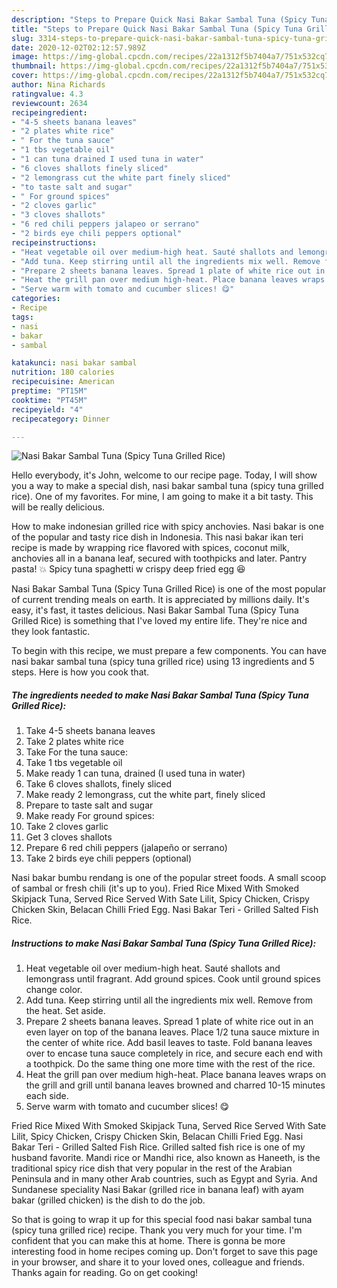 ```yaml
---
description: "Steps to Prepare Quick Nasi Bakar Sambal Tuna (Spicy Tuna Grilled Rice)"
title: "Steps to Prepare Quick Nasi Bakar Sambal Tuna (Spicy Tuna Grilled Rice)"
slug: 3314-steps-to-prepare-quick-nasi-bakar-sambal-tuna-spicy-tuna-grilled-rice
date: 2020-12-02T02:12:57.989Z
image: https://img-global.cpcdn.com/recipes/22a1312f5b7404a7/751x532cq70/nasi-bakar-sambal-tuna-spicy-tuna-grilled-rice-recipe-main-photo.jpg
thumbnail: https://img-global.cpcdn.com/recipes/22a1312f5b7404a7/751x532cq70/nasi-bakar-sambal-tuna-spicy-tuna-grilled-rice-recipe-main-photo.jpg
cover: https://img-global.cpcdn.com/recipes/22a1312f5b7404a7/751x532cq70/nasi-bakar-sambal-tuna-spicy-tuna-grilled-rice-recipe-main-photo.jpg
author: Nina Richards
ratingvalue: 4.3
reviewcount: 2634
recipeingredient:
- "4-5 sheets banana leaves"
- "2 plates white rice"
- " For the tuna sauce"
- "1 tbs vegetable oil"
- "1 can tuna drained I used tuna in water"
- "6 cloves shallots finely sliced"
- "2 lemongrass cut the white part finely sliced"
- "to taste salt and sugar"
- " For ground spices"
- "2 cloves garlic"
- "3 cloves shallots"
- "6 red chili peppers jalapeo or serrano"
- "2 birds eye chili peppers optional"
recipeinstructions:
- "Heat vegetable oil over medium-high heat. Sauté shallots and lemongrass until fragrant. Add ground spices. Cook until ground spices change color."
- "Add tuna. Keep stirring until all the ingredients mix well. Remove from the heat. Set aside."
- "Prepare 2 sheets banana leaves. Spread 1 plate of white rice out in an even layer on top of the banana leaves. Place 1/2 tuna sauce mixture in the center of white rice. Add basil leaves to taste. Fold banana leaves over to encase tuna sauce completely in rice, and secure each end with a toothpick. Do the same thing one more time with the rest of the rice."
- "Heat the grill pan over medium high-heat. Place banana leaves wraps on the grill and grill until banana leaves browned and charred 10-15 minutes each side."
- "Serve warm with tomato and cucumber slices! 😋"
categories:
- Recipe
tags:
- nasi
- bakar
- sambal

katakunci: nasi bakar sambal 
nutrition: 180 calories
recipecuisine: American
preptime: "PT15M"
cooktime: "PT45M"
recipeyield: "4"
recipecategory: Dinner

---
```



![Nasi Bakar Sambal Tuna (Spicy Tuna Grilled Rice)](https://img-global.cpcdn.com/recipes/22a1312f5b7404a7/751x532cq70/nasi-bakar-sambal-tuna-spicy-tuna-grilled-rice-recipe-main-photo.jpg)

Hello everybody, it's John, welcome to our recipe page. Today, I will show you a way to make a special dish, nasi bakar sambal tuna (spicy tuna grilled rice). One of my favorites. For mine, I am going to make it a bit tasty. This will be really delicious.

How to make indonesian grilled rice with spicy anchovies. Nasi bakar is one of the popular and tasty rice dish in Indonesia. This nasi bakar ikan teri recipe is made by wrapping rice flavored with spices, coconut milk, anchovies all in a banana leaf, secured with toothpicks and later. Pantry pasta! 💥 Spicy tuna spaghetti w crispy deep fried egg 😆

Nasi Bakar Sambal Tuna (Spicy Tuna Grilled Rice) is one of the most popular of current trending meals on earth. It is appreciated by millions daily. It's easy, it's fast, it tastes delicious. Nasi Bakar Sambal Tuna (Spicy Tuna Grilled Rice) is something that I've loved my entire life. They're nice and they look fantastic.


To begin with this recipe, we must prepare a few components. You can have nasi bakar sambal tuna (spicy tuna grilled rice) using 13 ingredients and 5 steps. Here is how you cook that.

<!--inarticleads1-->

##### The ingredients needed to make Nasi Bakar Sambal Tuna (Spicy Tuna Grilled Rice):

1. Take 4-5 sheets banana leaves
1. Take 2 plates white rice
1. Take  For the tuna sauce:
1. Take 1 tbs vegetable oil
1. Make ready 1 can tuna, drained (I used tuna in water)
1. Take 6 cloves shallots, finely sliced
1. Make ready 2 lemongrass, cut the white part, finely sliced
1. Prepare to taste salt and sugar
1. Make ready  For ground spices:
1. Take 2 cloves garlic
1. Get 3 cloves shallots
1. Prepare 6 red chili peppers (jalapeño or serrano)
1. Take 2 birds eye chili peppers (optional)


Nasi bakar bumbu rendang is one of the popular street foods. A small scoop of sambal or fresh chili (it&#39;s up to you). Fried Rice Mixed With Smoked Skipjack Tuna, Served Rice Served With Sate Lilit, Spicy Chicken, Crispy Chicken Skin, Belacan Chilli Fried Egg. Nasi Bakar Teri - Grilled Salted Fish Rice. 

<!--inarticleads2-->

##### Instructions to make Nasi Bakar Sambal Tuna (Spicy Tuna Grilled Rice):

1. Heat vegetable oil over medium-high heat. Sauté shallots and lemongrass until fragrant. Add ground spices. Cook until ground spices change color.
1. Add tuna. Keep stirring until all the ingredients mix well. Remove from the heat. Set aside.
1. Prepare 2 sheets banana leaves. Spread 1 plate of white rice out in an even layer on top of the banana leaves. Place 1/2 tuna sauce mixture in the center of white rice. Add basil leaves to taste. Fold banana leaves over to encase tuna sauce completely in rice, and secure each end with a toothpick. Do the same thing one more time with the rest of the rice.
1. Heat the grill pan over medium high-heat. Place banana leaves wraps on the grill and grill until banana leaves browned and charred 10-15 minutes each side.
1. Serve warm with tomato and cucumber slices! 😋


Fried Rice Mixed With Smoked Skipjack Tuna, Served Rice Served With Sate Lilit, Spicy Chicken, Crispy Chicken Skin, Belacan Chilli Fried Egg. Nasi Bakar Teri - Grilled Salted Fish Rice. Grilled salted fish rice is one of my husband favorite. Mandi rice or Mandhi rice, also known as Haneeth, is the traditional spicy rice dish that very popular in the rest of the Arabian Peninsula and in many other Arab countries, such as Egypt and Syria. And Sundanese speciality Nasi Bakar (grilled rice in banana leaf) with ayam bakar (grilled chicken) is the dish to do the job. 

So that is going to wrap it up for this special food nasi bakar sambal tuna (spicy tuna grilled rice) recipe. Thank you very much for your time. I'm confident that you can make this at home. There is gonna be more interesting food in home recipes coming up. Don't forget to save this page in your browser, and share it to your loved ones, colleague and friends. Thanks again for reading. Go on get cooking!
